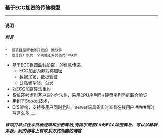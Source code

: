 ### 基于ECC加密的传输模型
<hr>

#### 说明

##### 前言
	*  该项目是帮老师开发的一款软件
	*  也是我开发的一个功能还算完善的C#软件
* 基于ECC椭圆曲线加密，的信息传递。
	* ECC加密为非对称加密
	* 数据加密，数据验证
	* 公私钥存储，分发
* 对ECC加密算法重构
* 系统还考虑到客户端的合法性，采用CPU序列号+硬盘序列号的联合验证
* 用到了Scoket技术，
* C/S架构，支持多用户同时登陆。server端具备实时查看在线用户
####暂时写这么多......
##### 该项目难点在与系统逻辑和加密算法,有同学需要C#的ECC加密算法。可以试着联系我，我的博客上有联系方式[刘鑫的博客](https://www.nyvary.cn '刘鑫的博客')
